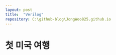 ```yaml
---
layout: post
title:  "Verilog"
repository: C:\github-blog\JongWoo825.github.io
---
```




# 첫 미국 여행 

